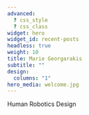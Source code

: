 ```yaml
---
advanced:
  ? css_style
  ? css_class
widget: hero
widget_id: recent-posts
headless: true
weight: 10
title: Marie Georgarakis
subtitle: ""
design:
  columns: "1"
hero_media: welcome.jpg
---
```

Human Robotics Design